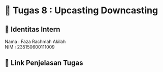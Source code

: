# 📁 Tugas 8 : Upcasting Downcasting

## 👤 Identitas Intern
Nama : Faza Rachmah Akilah             
NIM  : 235150600111009

## 🔗 Link Penjelasan Tugas


